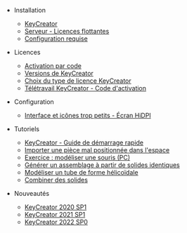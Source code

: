 -   Installation

    -   [KeyCreator](installation/guide-dinstallation.md)
    -   [Serveur - Licences flottantes](installation/guide-dinstallation-serveur.md)
    -   [Configuration requise](installation/configuration-requise-pour-keycreator.md)

-   Licences

    -   [Activation par code](licences/activation-par-code.md)
    -   [Versions de KeyCreator](licences/versions-de-keycreator.md)
    -   [Choix du type de licence KeyCreator](licences/choix-de-la-licence-pour-keycreator.md)
    -   [Télétravail KeyCreator - Code d'activation](licences/keycreator-utilisation-en-teletravail.md)

-   Configuration

    -   [Interface et icônes trop petits - Écran HiDPI](configuration/interface-et-icones-trop-petits.md)

-   Tutoriels
    -   [KeyCreator - Guide de démarrage rapide](tutoriels/guide-démarrage-rapide-keycreator.md)
    -   [Importer une pièce mal positionnée dans l'espace](tutoriels/importer-repositionner-piece.md)
    -   [Exercice : modéliser une souris (PC)](tutoriels/modeliser-forme-souris.md)
    -   [Générer un assemblage à partir de solides identiques](tutoriels/simplifier-fichier-plusieurs-solides.md)
    -   [Modéliser un tube de forme hélicoïdale](tutoriels/modelisation-helicoidale.md)
    -   [Combiner des solides](tutoriels/combiner-des-solides.md)

- Nouveautés
  - [KeyCreator 2020 SP1](nouveautes/kc_2020_sp1.md)
  - [KeyCreator 2021 SP1](nouveautes/kc_2021_sp1.md)
  - [KeyCreator 2022 SP0](nouveautes/kc_2022_sp0.md)